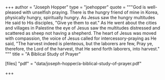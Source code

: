 +++
author = "Joseph Hopper"
type = "joehopper"
quote = """God is well-pleased with unselfish praying. There is the hungry friend of mine in Korea, physically hungry, spiritually hungry. As Jesus saw the hungry multitudes He said to His disciples, "Give ye them to eat." As He went about the cities and villages in Palestine the eye of Jesus saw the multitudes distressed and scattered as sheep not having a shepherd. The heart of Jesus was moved with compassion, the voice of Jesus called for intercessory-praying as He said, "The harvest indeed is plenteous, but the laborers are few, Pray ye, therefore, the Lord of the harvest, that He send forth laborers, into harvest." """
title = "A Biblical Study of Prayer"

[files]
"pdf" = "data/joseph-hopper/a-biblical-study-of-prayer.pdf"

+++